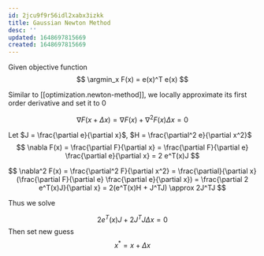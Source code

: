 ```yaml
---
id: 2jcu9f9r56idl2xabx3izkk
title: Gaussian Newton Method
desc: ''
updated: 1648697815669
created: 1648697815669
---
```


Given objective function
$$
\argmin_x F(x) = e(x)^T e(x)
$$

Similar to [[optimization.newton-method]], we locally approximate its first order derivative and set it to 0

$$
\nabla F(x + \Delta x) = \nabla F(x) + \nabla^2F(x) \Delta x = 0
$$

Let $J = \frac{\partial e}{\partial x}$, $H = \frac{\partial^2 e}{\partial x^2}$
$$
\nabla F(x) = \frac{\partial F}{\partial x} = \frac{\partial F}{\partial e} \frac{\partial e}{\partial x} = 2 e^T(x)J
$$

$$
\nabla^2 F(x) = \frac{\partial^2 F}{\partial x^2} = \frac{\partial}{\partial x}(\frac{\partial F}{\partial e} \frac{\partial e}{\partial x}) = \frac{\partial 2 e^T(x)J}{\partial x} = 2(e^T(x)H + J^TJ) \approx 2J^TJ
$$

Thus we solve

$$
2 e^T(x)J + 2J^TJ \Delta x = 0
$$
Then set new guess
$$
x^* = x + \Delta x
$$
